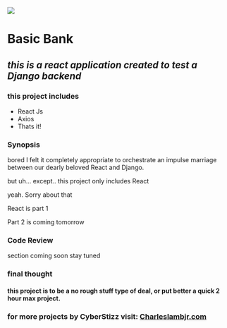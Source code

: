 

![](https://concept-stories.s3.ap-south-1.amazonaws.com/test/Stories%20-%20Images_story_77297/image_2019-08-08%2013%3A54%3A12.963547%2B00%3A00)

#      **Basic Bank**

## _this is a react application created to test a Django backend_

### this project includes
* React Js
* Axios
* Thats it!


### Synopsis
bored I felt it completely appropriate to orchestrate an impulse marriage between our dearly beloved React and Django.


but uh... except.. this project only includes React

yeah. Sorry about that

React is part 1

Part 2 is coming tomorrow


### Code Review
section coming soon stay tuned

### final thought
#### this project is to be a no rough stuff type of deal, or put better a quick 2 hour max project.


### for more projects by CyberStizz visit: [Charleslambjr.com](https://www.charleslambjr.com/)